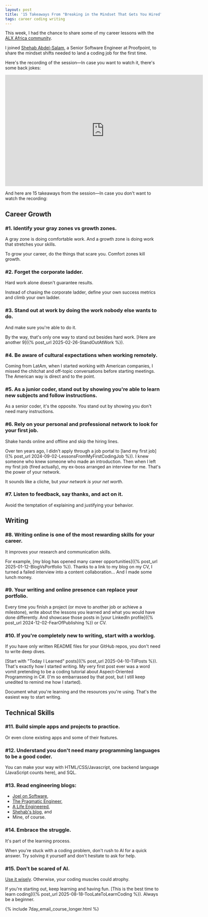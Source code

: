 ```yaml
---
layout: post
title: '15 Takeaways From "Breaking in the Mindset That Gets You Hired" With ALX'
tags: career coding writing
---
```


This week, I had the chance to share some of my career lessons with the [ALX Africa community](https://www.facesofalxse.com/).

I joined [Shehab Abdel-Salam](https://www.shehababdelsalam.com/), a Senior Software Engineer at Proofpoint, to share the mindset shifts needed to land a coding job for the first time.

Here's the recording of the session—In case you want to watch it, there's some back jokes:

<div class="video-container">
<iframe src="https://www.youtube-nocookie.com/embed/NOO66OORShU?rel=0&fs=0" width="640" height="360" frameborder="0"></iframe>
</div>

And here are 15 takeaways from the session—In case you don't want to watch the recording:

## Career Growth

### #1. Identify your gray zones vs growth zones.

A gray zone is doing comfortable work.
And a growth zone is doing work that stretches your skills.

To grow your career, do the things that scare you. Comfort zones kill growth.

### #2. Forget the corporate ladder.

Hard work alone doesn't guarantee results.

Instead of chasing the corporate ladder, define your own success metrics and climb your own ladder.

### #3. Stand out at work by doing the work nobody else wants to do.

And make sure you're able to do it.

By the way, that's only one way to stand out besides hard work. [Here are another 9]({% post_url 2025-02-26-StandOutAtWork %}).

### #4. Be aware of cultural expectations when working remotely.

Coming from LatAm, when I started working with American companies, I missed the chitchat and off-topic conversations before starting meetings. The American way is direct and to the point.

### #5. As a junior coder, stand out by showing you're able to learn new subjects and follow instructions.

As a senior coder, it's the opposite. You stand out by showing you don't need many instructions.

### #6. Rely on your personal and professional network to look for your first job.

Shake hands online and offline and skip the hiring lines.

Over ten years ago, I didn't apply through a job portal to [land my first job]({% post_url 2024-09-02-LessonsFromMyFirstCodingJob %}). I knew someone who knew someone who made an introduction. Then when I left my first job (fired actually), my ex-boss arranged an interview for me. That's the power of your network.

It sounds like a cliche, but _your network is your net worth_.

### #7. Listen to feedback, say thanks, and act on it.

Avoid the temptation of explaining and justifying your behavior.

## Writing

### #8. Writing online is one of the most rewarding skills for your career.

It improves your research and communication skills.

For example, [my blog has opened many career opportunities]({% post_url 2025-01-12-BlogVsPortfolio %}). Thanks to a link to my blog on my CV, I turned a failed interview into a content collaboration… And I made some lunch money.

### #9. Your writing and online presence can replace your portfolio.

Every time you finish a project (or move to another job or achieve a milestone), write about the lessons you learned and what you would have done differently. And showcase those posts in [your LinkedIn profile]({% post_url 2024-12-02-FearOfPublishing %}) or CV.

### #10. If you're completely new to writing, start with a worklog.

If you have only written README files for your GitHub repos, you don't need to write deep dives.

[Start with "Today I Learned" posts]({% post_url 2025-04-10-TilPosts %}). That's exactly how I started writing. My very first post ever was a word vomit pretending to be a coding tutorial about Aspect-Oriented Programming in C#. (I'm so embarrassed by that post, but I still keep unedited to remind me how I started).

Document what you're learning and the resources you're using. That's the easiest way to start writing.

## Technical Skills

### #11. Build simple apps and projects to practice.

Or even clone existing apps and some of their features.

### #12. Understand you don't need many programming languages to be a good coder.

You can make your way with HTML/CSS/Javascript, one backend language (JavaScript counts here), and SQL.

### #13. Read engineering blogs:

* [Joel on Software](https://www.joelonsoftware.com/),
* [The Pragmatic Engineer](https://newsletter.pragmaticengineer.com/),
* [A Life Engineered](https://alifeengineered.substack.com/),
* [Shehab's blog](https://proactiveengineer.com/), and
* Mine, of course.

### #14. Embrace the struggle.

It's part of the learning process.

When you're stuck with a coding problem, don't rush to AI for a quick answer. Try solving it yourself and don't hesitate to ask for help.

### #15. Don't be scared of AI.

[Use it wisely](https://canro91.github.io/2025/03/24/NewCodersAndAI/). Otherwise, your coding muscles could atrophy.

If you're starting out, keep learning and having fun. [This is the best time to learn coding]({% post_url 2025-08-18-TooLateToLearnCoding %}). Always be a beginner.

{% include 7day_email_course_longer.html %}
